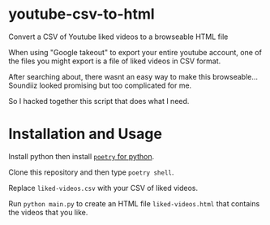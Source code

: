 # youtube-csv-to-html
Convert a CSV of Youtube liked videos to a browseable HTML file

When using "Google takeout" to export your entire youtube account, one of the
files you might export is a file of liked videos in CSV format.

After searching about, there wasnt an easy way to make this browseable...
Soundiiz looked promising but too complicated for me.

So I hacked together this script that does what I need. 


# Installation and Usage

Install python then install [`poetry` for python](https://python-poetry.org).

Clone this repository and then type `poetry shell`.

Replace `liked-videos.csv` with your CSV of liked videos.

Run `python main.py` to create an HTML file `liked-videos.html`
that contains the videos that you like.
